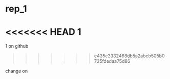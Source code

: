 # rep_1
<<<<<<< HEAD
1
=======
1
on github
>>>>>>> e435e3332468db5a2abcb505b0725fdedaa75d86

change on 
